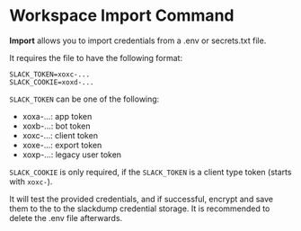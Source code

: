 # Workspace Import Command

**Import** allows you to import credentials from a .env or secrets.txt file.

It requires the file to have the following format:
```
SLACK_TOKEN=xoxc-...
SLACK_COOKIE=xoxd-...
```

`SLACK_TOKEN` can be one of the following:

- xoxa-...: app token
- xoxb-...: bot token
- xoxc-...: client token
- xoxe-...: export token
- xoxp-...: legacy user token

`SLACK_COOKIE` is only required, if the `SLACK_TOKEN` is a client type token
(starts with `xoxc-`).

It will test the provided credentials, and if successful, encrypt and save
them to the to the slackdump credential storage.  It is recommended to delete
the .env file afterwards.
